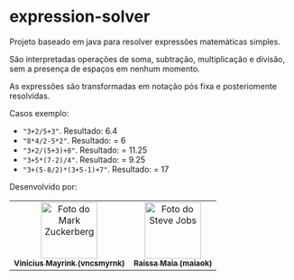 # expression-solver

Projeto baseado em java para resolver expressões matemáticas simples.

São interpretadas operações de soma, subtração, multiplicação e divisão, sem a presença de espaços em nenhum momento.

As expressões são transformadas em notação pós fixa e posteriomente resolvidas.

Casos exemplo:
+ `"3+2/5+3"`. Resultado: 6.4
+ `"8*4/2-5*2"`. Resultado: = 6
+ `"3+2/(5+3)+8"`. Resultado: = 11.25
+ `"3+5*(7-2)/4"`. Resultado: = 9.25
+ `"3+(5-8/2)*(3+5-1)+7"`. Resultado: = 17

Desenvolvido por:
<table>
  <tr>
    <td align="center">
      <a href="#">
        <img src="https://github.com/vncsmyrnk.png" width="100px;" alt="Foto do Mark Zuckerberg"/><br>
        <sub>
          <b>Vinícius Mayrink (vncsmyrnk)</b>
        </sub>
      </a>
    </td>
    <td align="center">
      <a href="#">
        <img src="https://github.com/maiaok.png" width="100px;" alt="Foto do Steve Jobs"/><br>
        <sub>
          <b>Raíssa Maia (maiaok)</b>
        </sub>
      </a>
    </td>
  </tr>
</table>